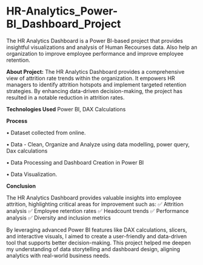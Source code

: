 # HR-Analytics_Power-BI_Dashboard_Project
The HR Analytics Dashboard is a Power BI-based project that provides insightful visualizations and analysis of Human Recourses data. Also help an organization to improve employee performance and improve employee retention.

**About Project:**
The HR Analytics Dashboard provides a comprehensive view of attrition rate trends within the organization. It empowers HR managers to identify attrition hotspots and implement targeted retention strategies. By enhancing data-driven decision-making, the project has resulted in a notable reduction in attrition rates.

**Technologies Used** 
Power BI, DAX Calculations

**Process**

• Dataset collected from online.

• Data - Clean, Organize and Analyze using data modelling, power query, Dax calculations 

• Data Processing and Dashboard Creation in Power BI

• Data Visualization.

**Conclusion**

The HR Analytics Dashboard provides valuable insights into employee attrition, highlighting critical areas for improvement such as:
✅ Attrition analysis
✅ Employee retention rates
✅ Headcount trends
✅ Performance analysis
✅ Diversity and inclusion metrics

By leveraging advanced Power BI features like DAX calculations, slicers, and interactive visuals, I aimed to create a user-friendly and data-driven tool that supports better decision-making. This project helped me deepen my understanding of data storytelling and dashboard design, aligning analytics with real-world business needs.
